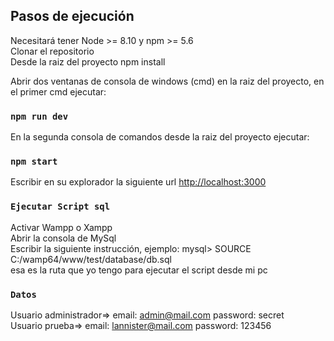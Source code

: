 

## Pasos de ejecución
Necesitará tener Node >= 8.10 y npm >= 5.6</br>
Clonar el repositorio</br>
Desde la raiz del proyecto npm install</br>

Abrir dos ventanas de consola de windows (cmd) en la raiz del proyecto, en el primer cmd ejecutar:</br>

### `npm run dev`

En la segunda consola de comandos desde la raiz del proyecto ejecutar:</br>

### `npm start`

Escribir en su explorador la siguiente url [http://localhost:3000](http://localhost:3000)</br> 

### `Ejecutar Script sql`
Activar Wampp o Xampp</br>
Abrir la consola de MySql</br>
Escribir la siguiente instrucción, ejemplo: mysql> SOURCE C:/wamp64/www/test/database/db.sql</br>
esa es la ruta que yo tengo para ejecutar el script desde mi pc</br>

### `Datos`

Usuario administrador=> email: admin@mail.com password: secret </br>
Usuario prueba=> email: lannister@mail.com password: 123456 </br>





